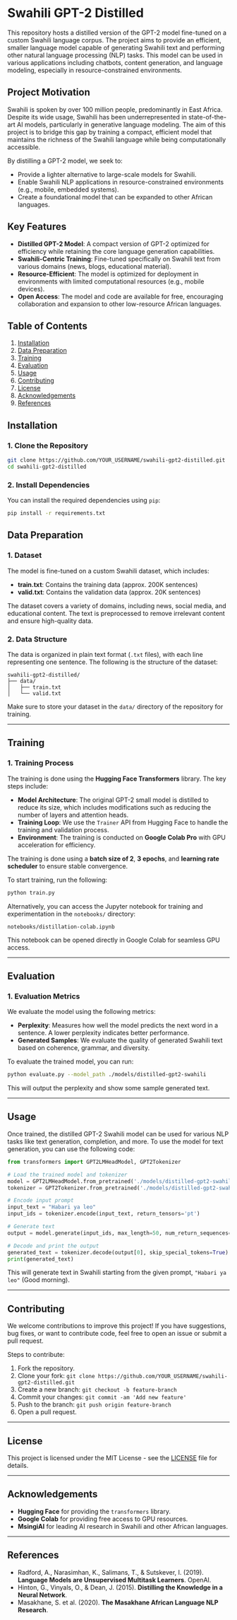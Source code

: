# Swahili GPT-2 Distilled
 
This repository hosts a distilled version of the GPT-2 model fine-tuned on a custom Swahili language corpus. The project aims to provide an efficient, smaller language model capable of generating Swahili text and performing other natural language processing (NLP) tasks. This model can be used in various applications including chatbots, content generation, and language modeling, especially in resource-constrained environments.

## Project Motivation
 
Swahili is spoken by over 100 million people, predominantly in East Africa. Despite its wide usage, Swahili has been underrepresented in state-of-the-art AI models, particularly in generative language modeling. The aim of this project is to bridge this gap by training a compact, efficient model that maintains the richness of the Swahili language while being computationally accessible.

By distilling a GPT-2 model, we seek to:
- Provide a lighter alternative to large-scale models for Swahili.
- Enable Swahili NLP applications in resource-constrained environments (e.g., mobile, embedded systems).
- Create a foundational model that can be expanded to other African languages.

## Key Features

- **Distilled GPT-2 Model**: A compact version of GPT-2 optimized for efficiency while retaining the core language generation capabilities.
- **Swahili-Centric Training**: Fine-tuned specifically on Swahili text from various domains (news, blogs, educational material).
- **Resource-Efficient**: The model is optimized for deployment in environments with limited computational resources (e.g., mobile devices).
- **Open Access**: The model and code are available for free, encouraging collaboration and expansion to other low-resource African languages.

## Table of Contents

1. [Installation](#installation)
2. [Data Preparation](#data-preparation)
3. [Training](#training)
4. [Evaluation](#evaluation)
5. [Usage](#usage)
6. [Contributing](#contributing)
7. [License](#license)
8. [Acknowledgements](#acknowledgements)
9. [References](#references)

## Installation

### 1. Clone the Repository

```bash
git clone https://github.com/YOUR_USERNAME/swahili-gpt2-distilled.git
cd swahili-gpt2-distilled
```

### 2. Install Dependencies

You can install the required dependencies using `pip`:

```bash
pip install -r requirements.txt
```

## Data Preparation

### 1. Dataset

The model is fine-tuned on a custom Swahili dataset, which includes:

- **train.txt**: Contains the training data (approx. 200K sentences)
- **valid.txt**: Contains the validation data (approx. 20K sentences)

The dataset covers a variety of domains, including news, social media, and educational content. The text is preprocessed to remove irrelevant content and ensure high-quality data.

### 2. Data Structure

The data is organized in plain text format (`.txt` files), with each line representing one sentence. The following is the structure of the dataset:

```
swahili-gpt2-distilled/
├── data/
│   ├── train.txt
│   └── valid.txt
```

Make sure to store your dataset in the `data/` directory of the repository for training.

---

## Training

### 1. Training Process

The training is done using the **Hugging Face Transformers** library. The key steps include:

- **Model Architecture**: The original GPT-2 small model is distilled to reduce its size, which includes modifications such as reducing the number of layers and attention heads.
- **Training Loop**: We use the `Trainer` API from Hugging Face to handle the training and validation process.
- **Environment**: The training is conducted on **Google Colab Pro** with GPU acceleration for efficiency.

The training is done using a **batch size of 2**, **3 epochs**, and **learning rate scheduler** to ensure stable convergence.

To start training, run the following:

```bash
python train.py
```

Alternatively, you can access the Jupyter notebook for training and experimentation in the `notebooks/` directory:

```
notebooks/distillation-colab.ipynb
```

This notebook can be opened directly in Google Colab for seamless GPU access.

---

## Evaluation

### 1. Evaluation Metrics

We evaluate the model using the following metrics:

- **Perplexity**: Measures how well the model predicts the next word in a sentence. A lower perplexity indicates better performance.
- **Generated Samples**: We evaluate the quality of generated Swahili text based on coherence, grammar, and diversity.

To evaluate the trained model, you can run:

```bash
python evaluate.py --model_path ./models/distilled-gpt2-swahili
```

This will output the perplexity and show some sample generated text.

---

## Usage

Once trained, the distilled GPT-2 Swahili model can be used for various NLP tasks like text generation, completion, and more. To use the model for text generation, you can use the following code:

```python
from transformers import GPT2LMHeadModel, GPT2Tokenizer

# Load the trained model and tokenizer
model = GPT2LMHeadModel.from_pretrained('./models/distilled-gpt2-swahili')
tokenizer = GPT2Tokenizer.from_pretrained('./models/distilled-gpt2-swahili')

# Encode input prompt
input_text = "Habari ya leo"
input_ids = tokenizer.encode(input_text, return_tensors='pt')

# Generate text
output = model.generate(input_ids, max_length=50, num_return_sequences=1)

# Decode and print the output
generated_text = tokenizer.decode(output[0], skip_special_tokens=True)
print(generated_text)
```

This will generate text in Swahili starting from the given prompt, `"Habari ya leo"` (Good morning).

---

## Contributing

We welcome contributions to improve this project! If you have suggestions, bug fixes, or want to contribute code, feel free to open an issue or submit a pull request.

Steps to contribute:
1. Fork the repository.
2. Clone your fork: `git clone https://github.com/YOUR_USERNAME/swahili-gpt2-distilled.git`
3. Create a new branch: `git checkout -b feature-branch`
4. Commit your changes: `git commit -am 'Add new feature'`
5. Push to the branch: `git push origin feature-branch`
6. Open a pull request.

---

## License

This project is licensed under the MIT License - see the [LICENSE](LICENSE) file for details.

---

## Acknowledgements

- **Hugging Face** for providing the `transformers` library.
- **Google Colab** for providing free access to GPU resources.
- **MsingiAI** for leading AI research in Swahili and other African languages.

---

## References

- Radford, A., Narasimhan, K., Salimans, T., & Sutskever, I. (2019). **Language Models are Unsupervised Multitask Learners**. OpenAI.
- Hinton, G., Vinyals, O., & Dean, J. (2015). **Distilling the Knowledge in a Neural Network**.
- Masakhane, S. et al. (2020). **The Masakhane African Language NLP Research**.
